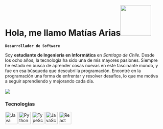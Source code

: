 <h1>Hola, me llamo Matías Arias<img src="https://media.giphy.com/media/l0HlKjAZTc6NHCSdy/giphy.gif?cid=ecf05e47l7pa21luw9ib3xe9lv3n05af5upa967113zwohy8&ep=v1_stickers_search&rid=giphy.gif&ct=s" width="100"></h2></h1>

**`Desarrollador de Software`**

<div style="text-align: left;">
  Soy <strong>estudiante de Ingeniería en Informática</strong> en <em>Santiago de Chile</em>. 
  Desde los ocho años, la tecnología ha sido una de mis mayores pasiones. 
  Siempre he estado en busca de aprender cosas nuevas en este fascinante mundo, 
  y fue en esa búsqueda que descubrí la programación. Encontré en la programación una forma de 
  enfrentar y resolver desafíos, lo que me motiva a seguir aprendiendo y mejorando cada día.
</div>
<br/>
<a href="https://www.linkedin.com/in/arias-matias"><img src="https://img.shields.io/badge/linkedin-%230177B5?style=flat&logo=linkedin&logoColor=white"/></a>

<h3>Tecnologías</h3>
<div>
  <img src="https://cdn.jsdelivr.net/gh/devicons/devicon@latest/icons/java/java-original.svg" width="40" alt="Java"/>
  <img src="https://cdn.jsdelivr.net/gh/devicons/devicon@latest/icons/python/python-original.svg" width="40" alt="Python"/>
  <img src="https://cdn.jsdelivr.net/gh/devicons/devicon@latest/icons/typescript/typescript-original.svg" width="40" alt="TypeScript"/>
  <img src="https://cdn.jsdelivr.net/gh/devicons/devicon@latest/icons/javascript/javascript-original.svg" width="40" alt="JavaScript"/>
  <img src="https://cdn.jsdelivr.net/gh/devicons/devicon@latest/icons/react/react-original.svg" width="40" alt="React"/>
</div>
